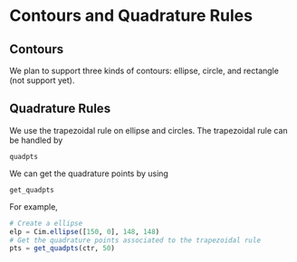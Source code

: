 # Contours and Quadrature Rules

## Contours

We plan to support three kinds of contours: ellipse, circle, and rectangle (not support yet).

## Quadrature Rules

We use the trapezoidal rule on ellipse and circles. The trapezoidal rule can be 
handled by
```docs
quadpts
```

We can get the quadrature points by using 
```docs
get_quadpts
```
For example, 
```julia
# Create a ellipse
elp = Cim.ellipse([150, 0], 148, 148)
# Get the quadrature points associated to the trapezoidal rule
pts = get_quadpts(ctr, 50)
```
